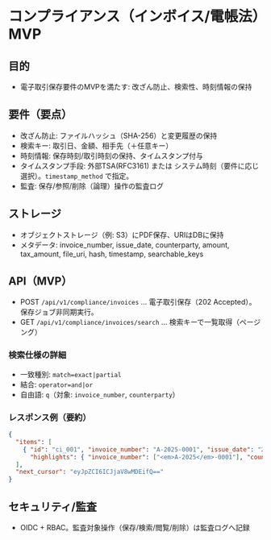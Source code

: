# コンプライアンス（インボイス/電帳法）MVP

## 目的
- 電子取引保存要件のMVPを満たす: 改ざん防止、検索性、時刻情報の保持

## 要件（要点）
- 改ざん防止: ファイルハッシュ（SHA-256）と変更履歴の保持
- 検索キー: 取引日、金額、相手先（＋任意キー）
- 時刻情報: 保存時刻/取引時刻の保持、タイムスタンプ付与
- タイムスタンプ手段: 外部TSA(RFC3161) または システム時刻（要件に応じ選択）。`timestamp_method` で指定。
- 監査: 保存/参照/削除（論理）操作の監査ログ

## ストレージ
- オブジェクトストレージ（例: S3）にPDF保存、URIはDBに保持
- メタデータ: invoice_number, issue_date, counterparty, amount, tax_amount, file_uri, hash, timestamp, searchable_keys

## API（MVP）
- POST `/api/v1/compliance/invoices` … 電子取引保存（202 Accepted）。保存ジョブ非同期実行。
- GET `/api/v1/compliance/invoices/search` … 検索キーで一覧取得（ページング）

### 検索仕様の詳細
- 一致種別: `match=exact|partial`
- 結合: `operator=and|or`
- 自由語: `q`（対象: `invoice_number`, `counterparty`）

### レスポンス例（要約）
```json
{
  "items": [
    { "id": "ci_001", "invoice_number": "A-2025-0001", "issue_date": "2025-09-01", "counterparty": "ABC社", "amount": 100000, "file_uri": "s3://...",
      "highlights": { "invoice_number": ["<em>A-2025</em>-0001"], "counterparty": ["<em>ABC</em>社"] } }
  ],
  "next_cursor": "eyJpZCI6ICJjaV8wMDEifQ=="
}
```

## セキュリティ/監査
- OIDC + RBAC。監査対象操作（保存/検索/閲覧/削除）は監査ログへ記録
